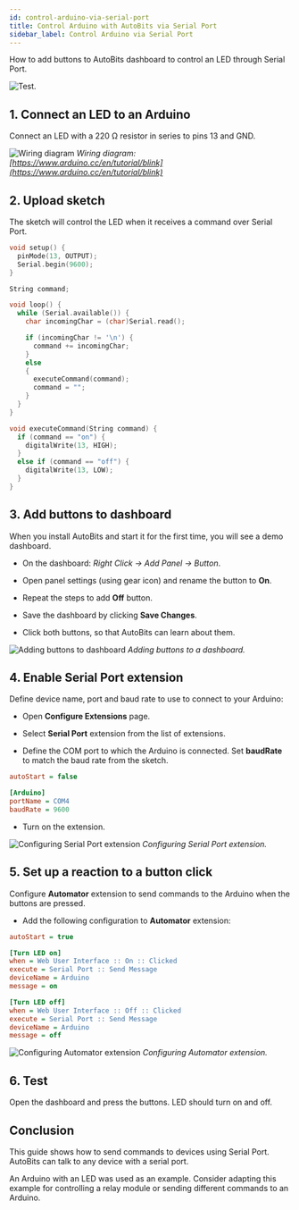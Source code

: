 ```yaml
---
id: control-arduino-via-serial-port
title: Control Arduino with AutoBits via Serial Port
sidebar_label: Control Arduino via Serial Port
---
```


How to add buttons to AutoBits dashboard to control an LED through Serial Port.

![Test.](/img/quickstart/arduino-quick-start-cover.jpg)

## 1. Connect an LED to an Arduino

Connect an LED with a 220 Ω resistor in series to pins 13 and GND.

![Wiring diagram](/img/quickstart/arduino-quickstart.png)
*Wiring diagram: [https://www.arduino.cc/en/tutorial/blink](https://www.arduino.cc/en/tutorial/blink)*

## 2. Upload sketch

The sketch will control the LED when it receives a command over Serial Port.

```c
void setup() {
  pinMode(13, OUTPUT);
  Serial.begin(9600);
}

String command;

void loop() {
  while (Serial.available()) {
    char incomingChar = (char)Serial.read();

    if (incomingChar != '\n') {
      command += incomingChar;
    }
    else
    {
      executeCommand(command);
      command = "";
    }
  }  
}

void executeCommand(String command) {
  if (command == "on") {
    digitalWrite(13, HIGH);
  }
  else if (command == "off") {
    digitalWrite(13, LOW);
  }
}
```

## 3. Add buttons to dashboard

When you install AutoBits and start it for the first time, you will see a demo dashboard.

* On the dashboard: *Right Click -> Add Panel -> Button*.

* Open panel settings (using gear icon) and rename the button to **On**.

* Repeat the steps to add **Off** button.

* Save the dashboard by clicking **Save Changes**.

* Click both buttons, so that AutoBits can learn about them.

![Adding buttons to dashboard](/img/quickstart/add-buttons-to-dashboard.gif)
*Adding buttons to a dashboard.*

## 4. Enable Serial Port extension

Define device name, port and baud rate to use to connect to your Arduino:

* Open **Configure Extensions** page.

* Select **Serial Port** extension from the list of extensions.

* Define the COM port to which the Arduino is connected. Set **baudRate** to match the baud rate from the sketch.

```ini
autoStart = false

[Arduino]
portName = COM4
baudRate = 9600
```

* Turn on the extension.

![Configuring Serial Port extension](/img/quickstart/enable-serial-port-extension.gif)
*Configuring Serial Port extension.*

## 5. Set up a reaction to a button click

Configure **Automator** extension to send commands to the Arduino when the buttons are pressed.

* Add the following configuration to **Automator** extension:

```ini
autoStart = true

[Turn LED on]
when = Web User Interface :: On :: Clicked
execute = Serial Port :: Send Message
deviceName = Arduino
message = on

[Turn LED off]
when = Web User Interface :: Off :: Clicked
execute = Serial Port :: Send Message
deviceName = Arduino
message = off
```

![Configuring Automator extension](/img/quickstart/configure-automator.png)
*Configuring Automator extension.*

## 6. Test

Open the dashboard and press the buttons. LED should turn on and off.

## Conclusion

This guide shows how to send commands to devices using Serial Port. AutoBits can talk to any device with a serial port.

An Arduino with an LED was used as an example. Consider adapting this example for controlling a relay module or sending different commands to an Arduino.
